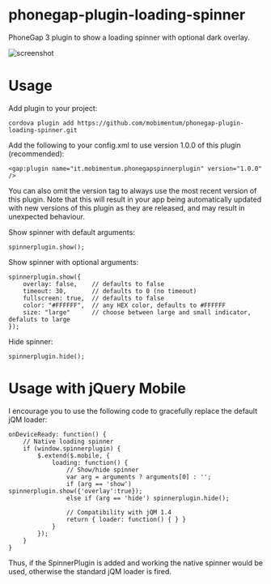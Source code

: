 phonegap-plugin-loading-spinner
===============================

PhoneGap 3 plugin to show a loading spinner with optional dark overlay.

![screenshot](https://raw.github.com/mobimentum/phonegap-plugin-loading-spinner/master/screenshot.png "Screenshot")


Usage
=====

Add plugin to your project:

    cordova plugin add https://github.com/mobimentum/phonegap-plugin-loading-spinner.git

Add the following to your config.xml to use version 1.0.0 of this plugin (recommended):

    <gap:plugin name="it.mobimentum.phonegapspinnerplugin" version="1.0.0" />
	
You can also omit the version tag to always use the most recent version of this plugin. Note that this will result in your app being automatically updated with new versions of this plugin as they are released, and may result in unexpected behaviour.

Show spinner with default arguments:

    spinnerplugin.show();
    
Show spinner with optional arguments:

    spinnerplugin.show({
        overlay: false,    // defaults to false
        timeout: 30,       // defaults to 0 (no timeout)
        fullscreen: true,  // defaults to false
        color: "#FFFFFF",  // any HEX color, defaults to #FFFFFF
        size: "large"      // choose between large and small indicator, defaluts to large
    });

Hide spinner:

    spinnerplugin.hide();

Usage with jQuery Mobile
========================

I encourage you to use the following code to gracefully replace the default jQM loader:

    onDeviceReady: function() {
		// Native loading spinner
		if (window.spinnerplugin) {
			$.extend($.mobile, {
				loading: function() {
					// Show/hide spinner
					var arg = arguments ? arguments[0] : '';
					if (arg == 'show') spinnerplugin.show({'overlay':true});
					else if (arg == 'hide') spinnerplugin.hide();			

					// Compatibility with jQM 1.4
					return { loader: function() { } }
				}
			});	
		}
	}

Thus, if the SpinnerPlugin is added and working the native spinner would be used, otherwise the standard jQM loader is fired.
